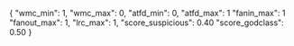 {
  "wmc_min": 1,
  "wmc_max": 0,
  "atfd_min": 0,
  "atfd_max": 1
  "fanin_max": 1
  "fanout_max": 1,
  "lrc_max": 1,
  "score_suspicious": 0.40
  "score_godclass": 0.50
}